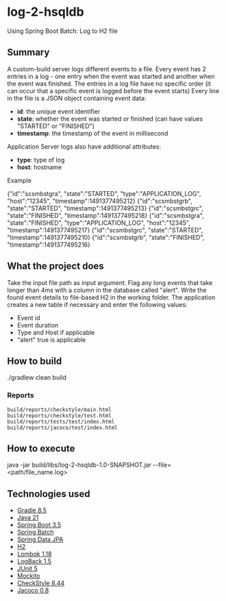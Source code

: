 # log-2-hsqldb
Using Spring Boot Batch: Log to H2 file

## Summary
A custom-build server logs different events to a file. Every event has 2 entries in a log - one entry when the event was started and another when the event was finished. The entries in a log file have no specific order (it can occur that a specific event is logged before the event starts)
Every line in the file is a JSON object containing event data:
* **id**: the unique event identifier
* **state**: whether the event was started or finished (can have values "STARTED" or "FINISHED")
* **timestamp**: the timestamp of the event in millisecond

Application Server logs also have additional attributes:
* **type**: type of log
* **host**: hostname

Example

{"id":"scsmbstgra", "state":"STARTED", "type":"APPLICATION_LOG", "host":"12345", "timestamp":1491377495212}
{"id":"scsmbstgrb", "state":"STARTED", "timestamp":1491377495213}
{"id":"scsmbstgrc", "state":"FINISHED", "timestamp":1491377495218}
{"id":"scsmbstgra", "state":"FINISHED", "type":"APPLICATION_LOG", "host":"12345", "timestamp":1491377495217}
{"id":"scsmbstgrc", "state":"STARTED", "timestamp":1491377495210}
{"id":"scsmbstgrb", "state":"FINISHED", "timestamp":1491377495216}


## What the project does
Take the input file path as input argument.
Flag any long events that take longer than 4ms with a column in the database called "alert".
Write the found event details to file-based H2 in the working folder.
The application creates a new table if necessary and enter the following values:
* Event id
* Event duration
* Type and Host if applicable
* "alert" true is applicable

## How to build
./gradlew clean build

### Reports
    build/reports/checkstyle/main.html
    build/reports/checkstyle/test.html
    build/reports/tests/test/index.html
    build/reports/jacoco/test/index.html

## How to execute
java -jar build/libs/log-2-hsqldb-1.0-SNAPSHOT.jar --file=<path/file_name.log>

## Technologies used
- [Gradle 8.5](https://gradle.org)
- [Java 21](https://openjdk.java.net/projects/jdk/21)
- [Spring Boot 3.5](https://spring.io/projects/spring-boot)
- [Spring Batch](https://spring.io/projects/spring-batch)
- [Spring Data JPA](https://projects.spring.io/spring-data-jpa)
- [H2](http://www.h2database.com)
- [Lombok 1.18](https://projectlombok.org)
- [LogBack 1.5](https://logback.qos.ch)
- [JUnit 5](https://junit.org/junit5)
- [Mockito](https://site.mockito.org)
- [CheckStyle 8.44](https://checkstyle.sourceforge.io)
- [Jacoco 0.8](https://www.jacoco.org)
